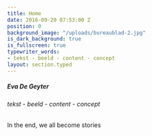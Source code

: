 ```yaml
---
title: Home
date: 2016-09-20 07:53:00 Z
position: 0
background_image: "/uploads/bureaublad-2.jpg"
is_dark_background: true
is_fullscreen: true
typewriter_words:
- tekst - beeld - content - concept
layout: section.typed
---
```


##### Eva De Geyter

###### <span id="typed">tekst - beeld - content - concept</span>


In the end, we all become stories 